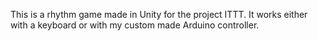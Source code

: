 This is a rhythm game made in Unity for the project ITTT.
It works either with a keyboard or with my custom made Arduino controller.